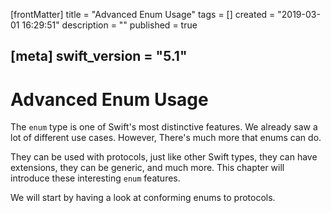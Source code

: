 [frontMatter]
title = "Advanced Enum Usage"
tags = []
created = "2019-03-01 16:29:51"
description = ""
published = true

[meta]
swift_version = "5.1"
---

# Advanced Enum Usage

The `enum` type is one of Swift's most distinctive features. We already saw a lot of different use cases. However, There's much more that enums can do.

They can be used with protocols, just like other Swift types, they can have extensions, they can be generic, and much more. This chapter will introduce these interesting `enum` features.

We will start by having a look at conforming enums to protocols.
